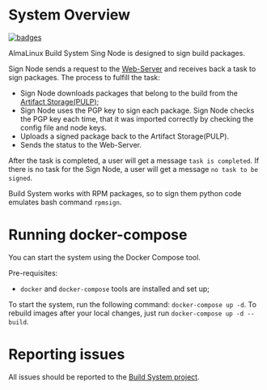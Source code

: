 # System Overview

[![badges](https://img.shields.io/endpoint?url=https://gist.githubusercontent.com/maccelf/7d2552a0fbf81edbaa7d3deb001e142b/raw/sign-node-badge__master.json)](https://github.com/AlmaLinux/albs-sign-node/blob/master/README.md)

AlmaLinux Build System Sing Node is designed to sign build packages.

Sign Node sends a request to the [Web-Server](https://github.com/AlmaLinux/albs-web-server) and receives back a task to sign packages. 
The process to fulfill the task:
* Sign Node downloads packages that belong to the build from the [Artifact Storage(PULP)](https://build.almalinux.org/pulp/content/builds/AlmaLinux-8-x86_64-22-br/);
* Sign Node uses the PGP key to sign each package. Sign Node checks the PGP key each time, that it was imported correctly by checking the config file and node keys. 
* Uploads a signed package back to the Artifact Storage(PULP).
* Sends the status to the Web-Server.

After the task is completed, a user will get a message `task is completed`. If there is no task for the Sign Node, a user will get a message `no task to be signed`.

Build System works with RPM packages, so to sign them python code emulates bash command `rpmsign`.


# Running docker-compose 

You can start the system using the Docker Compose tool.

Pre-requisites:
* `docker` and `docker-compose` tools are installed and set up;

To start the system, run the following command: `docker-compose up -d`. To rebuild images after your local changes, just run `docker-compose up -d --build`.

# Reporting issues 

All issues should be reported to the [Build System project](https://github.com/AlmaLinux/build-system).
